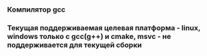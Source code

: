 ### Компилятор gcc
### Текущая поддерживаемая целевая платформа - linux, windows только с gcc(g++) и cmake, msvc - не поддерживается для текущей сборки